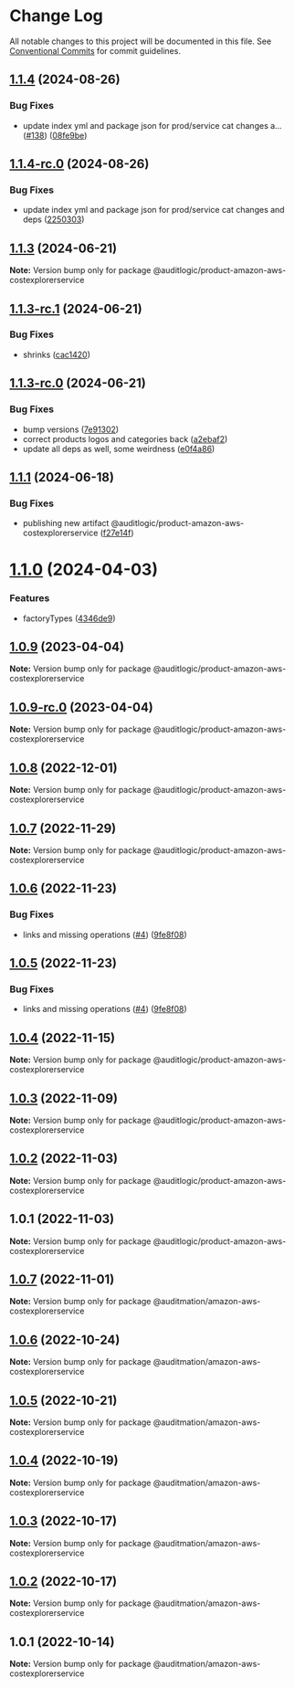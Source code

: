 # Change Log

All notable changes to this project will be documented in this file.
See [Conventional Commits](https://conventionalcommits.org) for commit guidelines.

## [1.1.4](https://github.com/auditlogic/product/compare/@auditlogic/product-amazon-aws-costexplorerservice@1.1.3...@auditlogic/product-amazon-aws-costexplorerservice@1.1.4) (2024-08-26)


### Bug Fixes

* update index yml and package json for prod/service cat changes a… ([#138](https://github.com/auditlogic/product/issues/138)) ([08fe9be](https://github.com/auditlogic/product/commit/08fe9beb1c8457462a19bc69caa02e6212d97e1a))





## [1.1.4-rc.0](https://github.com/auditlogic/product/compare/@auditlogic/product-amazon-aws-costexplorerservice@1.1.3...@auditlogic/product-amazon-aws-costexplorerservice@1.1.4-rc.0) (2024-08-26)


### Bug Fixes

* update index yml and package json for prod/service cat changes and deps ([2250303](https://github.com/auditlogic/product/commit/225030363a363608240135b7ebed386b28f01e4b))





## [1.1.3](https://github.com/auditlogic/product/compare/@auditlogic/product-amazon-aws-costexplorerservice@1.1.3-rc.1...@auditlogic/product-amazon-aws-costexplorerservice@1.1.3) (2024-06-21)

**Note:** Version bump only for package @auditlogic/product-amazon-aws-costexplorerservice





## [1.1.3-rc.1](https://github.com/auditlogic/product/compare/@auditlogic/product-amazon-aws-costexplorerservice@1.1.3-rc.0...@auditlogic/product-amazon-aws-costexplorerservice@1.1.3-rc.1) (2024-06-21)


### Bug Fixes

* shrinks ([cac1420](https://github.com/auditlogic/product/commit/cac14200fefcd8183ab69fe89a47bd3f70f563e9))





## [1.1.3-rc.0](https://github.com/auditlogic/product/compare/@auditlogic/product-amazon-aws-costexplorerservice@1.1.1...@auditlogic/product-amazon-aws-costexplorerservice@1.1.3-rc.0) (2024-06-21)


### Bug Fixes

* bump versions ([7e91302](https://github.com/auditlogic/product/commit/7e913023b8b312150ed7762c32fbbe616be71de5))
* correct products logos and categories back ([a2ebaf2](https://github.com/auditlogic/product/commit/a2ebaf2efe8e232e6ff22c774c456048771f9469))
* update all deps as well, some weirdness ([e0f4a86](https://github.com/auditlogic/product/commit/e0f4a864714e2d3de6bbf3da014d5312fe53be2f))





## [1.1.1](https://github.com/auditlogic/product/compare/@auditlogic/product-amazon-aws-costexplorerservice@1.1.0...@auditlogic/product-amazon-aws-costexplorerservice@1.1.1) (2024-06-18)


### Bug Fixes

* publishing new artifact @auditlogic/product-amazon-aws-costexplorerservice ([f27e14f](https://github.com/auditlogic/product/commit/f27e14f0c974e2d081aa60b5edf14e81dd1900b5))





# [1.1.0](https://github.com/auditlogic/product/compare/@auditlogic/product-amazon-aws-costexplorerservice@1.0.9...@auditlogic/product-amazon-aws-costexplorerservice@1.1.0) (2024-04-03)


### Features

* factoryTypes ([4346de9](https://github.com/auditlogic/product/commit/4346de92693aee892fccf725338ffc7b80ab182b))





## [1.0.9](https://github.com/auditlogic/product/compare/@auditlogic/product-amazon-aws-costexplorerservice@1.0.8...@auditlogic/product-amazon-aws-costexplorerservice@1.0.9) (2023-04-04)

**Note:** Version bump only for package @auditlogic/product-amazon-aws-costexplorerservice





## [1.0.9-rc.0](https://github.com/auditlogic/product/compare/@auditlogic/product-amazon-aws-costexplorerservice@1.0.8...@auditlogic/product-amazon-aws-costexplorerservice@1.0.9-rc.0) (2023-04-04)

**Note:** Version bump only for package @auditlogic/product-amazon-aws-costexplorerservice





## [1.0.8](https://github.com/auditlogic/product/compare/@auditlogic/product-amazon-aws-costexplorerservice@1.0.7...@auditlogic/product-amazon-aws-costexplorerservice@1.0.8) (2022-12-01)

**Note:** Version bump only for package @auditlogic/product-amazon-aws-costexplorerservice





## [1.0.7](https://github.com/auditlogic/product/compare/@auditlogic/product-amazon-aws-costexplorerservice@1.0.6...@auditlogic/product-amazon-aws-costexplorerservice@1.0.7) (2022-11-29)

**Note:** Version bump only for package @auditlogic/product-amazon-aws-costexplorerservice





## [1.0.6](https://github.com/auditlogic/product/compare/@auditlogic/product-amazon-aws-costexplorerservice@1.0.4...@auditlogic/product-amazon-aws-costexplorerservice@1.0.6) (2022-11-23)


### Bug Fixes

* links and missing operations ([#4](https://github.com/auditlogic/product/issues/4)) ([9fe8f08](https://github.com/auditlogic/product/commit/9fe8f08fe7c57fdb79f991ac35bd6ac2e7dcad38))





## [1.0.5](https://github.com/auditlogic/product/compare/@auditlogic/product-amazon-aws-costexplorerservice@1.0.4...@auditlogic/product-amazon-aws-costexplorerservice@1.0.5) (2022-11-23)


### Bug Fixes

* links and missing operations ([#4](https://github.com/auditlogic/product/issues/4)) ([9fe8f08](https://github.com/auditlogic/product/commit/9fe8f08fe7c57fdb79f991ac35bd6ac2e7dcad38))





## [1.0.4](https://github.com/auditlogic/product/compare/@auditlogic/product-amazon-aws-costexplorerservice@1.0.3...@auditlogic/product-amazon-aws-costexplorerservice@1.0.4) (2022-11-15)

**Note:** Version bump only for package @auditlogic/product-amazon-aws-costexplorerservice





## [1.0.3](https://github.com/auditlogic/product/compare/@auditlogic/product-amazon-aws-costexplorerservice@1.0.2...@auditlogic/product-amazon-aws-costexplorerservice@1.0.3) (2022-11-09)

**Note:** Version bump only for package @auditlogic/product-amazon-aws-costexplorerservice





## [1.0.2](https://github.com/auditlogic/product/compare/@auditlogic/product-amazon-aws-costexplorerservice@1.0.1...@auditlogic/product-amazon-aws-costexplorerservice@1.0.2) (2022-11-03)

**Note:** Version bump only for package @auditlogic/product-amazon-aws-costexplorerservice





## 1.0.1 (2022-11-03)

**Note:** Version bump only for package @auditlogic/product-amazon-aws-costexplorerservice





## [1.0.7](https://github.com/auditmation/store-content/compare/@auditmation/amazon-aws-costexplorerservice@1.0.6...@auditmation/amazon-aws-costexplorerservice@1.0.7) (2022-11-01)

**Note:** Version bump only for package @auditmation/amazon-aws-costexplorerservice





## [1.0.6](https://github.com/auditmation/store-content/compare/@auditmation/amazon-aws-costexplorerservice@1.0.5...@auditmation/amazon-aws-costexplorerservice@1.0.6) (2022-10-24)

**Note:** Version bump only for package @auditmation/amazon-aws-costexplorerservice





## [1.0.5](https://github.com/auditmation/store-content/compare/@auditmation/amazon-aws-costexplorerservice@1.0.4...@auditmation/amazon-aws-costexplorerservice@1.0.5) (2022-10-21)

**Note:** Version bump only for package @auditmation/amazon-aws-costexplorerservice





## [1.0.4](https://github.com/auditmation/store-content/compare/@auditmation/amazon-aws-costexplorerservice@1.0.3...@auditmation/amazon-aws-costexplorerservice@1.0.4) (2022-10-19)

**Note:** Version bump only for package @auditmation/amazon-aws-costexplorerservice





## [1.0.3](https://github.com/auditmation/store-content/compare/@auditmation/amazon-aws-costexplorerservice@1.0.2...@auditmation/amazon-aws-costexplorerservice@1.0.3) (2022-10-17)

**Note:** Version bump only for package @auditmation/amazon-aws-costexplorerservice





## [1.0.2](https://github.com/auditmation/store-content/compare/@auditmation/amazon-aws-costexplorerservice@1.0.1...@auditmation/amazon-aws-costexplorerservice@1.0.2) (2022-10-17)

**Note:** Version bump only for package @auditmation/amazon-aws-costexplorerservice





## 1.0.1 (2022-10-14)

**Note:** Version bump only for package @auditmation/amazon-aws-costexplorerservice
